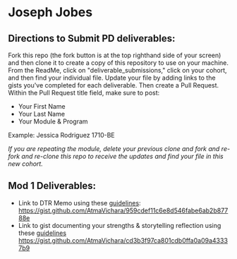 # Joseph Jobes

## Directions to Submit PD deliverables:
Fork this repo (the fork button is at the top righthand side of your screen) and then clone it to create a copy of this repository to use on your machine. From the ReadMe, click on "deliverable_submissions," click on your cohort, and then find your individual file. Update your file by adding links to the gists you've completed for each deliverable. Then create a Pull Request. Within the Pull Request title field, make sure to post:

* Your First Name
* Your Last Name
* Your Module & Program

Example: Jessica Rodriguez 1710-BE

*If you are repeating the module, delete your previous clone and fork and re-fork and re-clone this repo to receive the updates and find your file in this new cohort.*

## Mod 1 Deliverables:
* Link to DTR Memo using these [guidelines](https://github.com/turingschool/career-development-curriculum/blob/master/module_one/dtr_guidelines_memo.md):
https://gist.github.com/AtmaVichara/959cdef11c6e8d546fabe6ab2b87788e
* Link to gist documenting your strengths & storytelling reflection using these [guidelines](https://github.com/turingschool/career-development-curriculum/blob/master/module_one/strengths_storytelling_reflection.md)
https://gist.github.com/AtmaVichara/cd3b3f97ca801cdb0ffa0a09a43337b9
